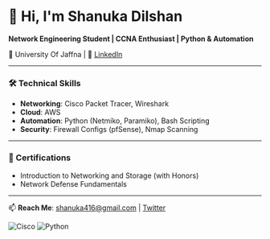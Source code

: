 # 👋 Hi, I'm Shanuka Dilshan  
**Network Engineering Student | CCNA Enthusiast | Python & Automation**  

📍 University Of Jaffna | 🔗 [LinkedIn]([https://linkedin.com/in/yourprofile](https://www.linkedin.com/in/shanuka-dilshan-78b189363/))  

---

### 🛠️ Technical Skills  
- **Networking**: Cisco Packet Tracer, Wireshark
- **Cloud**: AWS
- **Automation**: Python (Netmiko, Paramiko), Bash Scripting  
- **Security**: Firewall Configs (pfSense), Nmap Scanning  

---

### 📜 Certifications  
- Introduction to Networking and Storage (with Honors)
- Network Defense Fundamentals

---

📫 **Reach Me**: shanuka416@gmail.com | [Twitter](https://twitter.com/yourhandle)  

![Cisco](https://img.shields.io/badge/Cisco-CCNA-blue) 
![Python](https://img.shields.io/badge/Python-Automation-green)  


